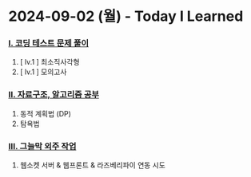 # 2024-09-02 (월) - Today I Learned

### <a href="https://blingbunny.notion.site/b2a2ef1073f34127aa2903215999e9ec?pvs=4" target="_blank">Ⅰ. 코딩 테스트 문제 풀이</a>
1. [ lv.1 ] 최소직사각형
2. [ lv.1 ] 모의고사

### <a href="https://blingbunny.notion.site/1b217392b71742a68f4efb42d71309eb?pvs=4" target="_blank">Ⅱ. 자료구조, 알고리즘 공부</a>
1. 동적 계획법 (DP)
2. 탐욕법

### <a href="https://www.notion.so/blingbunny/4b630d83a96440e2adea6fcbe8b26814?pvs=4" target="_blank">Ⅲ. 그늘막 외주 작업</a>
1. 웹소켓 서버 & 웹프론트 & 라즈베리파이 연동 시도
